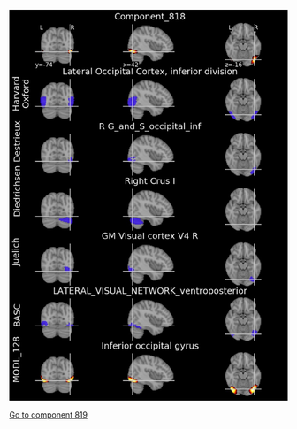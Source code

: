 


![818](preliminary/818.jpg "Component 818")

[Go to component 819](https://parietal-inria.github.io/MODL_atlas/1024/819 "Component 819")